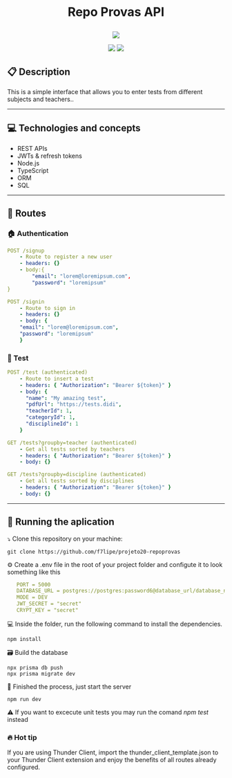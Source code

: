 # <p align = "center"> Repo Provas API </p>

<p align="center">
   <img src="https://cdn-icons-png.flaticon.com/512/4727/4727488.png"/>
</p>

<p align = "center">
   <img src="https://img.shields.io/badge/author-FILIPE_CORREIA-4dae71?style=flat-square" />
   <img src="https://img.shields.io/github/languages/count/f7lipe/projeto19-drivenpass?color=4dae71&style=flat-square" />
</p>


##  :clipboard: Description

This is a simple interface that allows you to enter tests from different subjects and teachers..

***

## :computer:	 Technologies and concepts 

- REST APIs
- JWTs & refresh tokens
- Node.js
- TypeScript
- ORM 
- SQL

***

## :rocket: Routes
### 🏠 Authentication 
```yml
POST /signup
    - Route to register a new user
    - headers: {}
    - body:{
        "email": "lorem@loremipsum.com",
        "password": "loremipsum"
}
```
    
```yml 
POST /signin
    - Route to sign in 
    - headers: {}
    - body: {
    "email": "lorem@loremipsum.com",
    "password": "loremipsum"
    }
```
### 📄 Test  
```yml 
POST /test (authenticated)
    - Route to insert a test
    - headers: { "Authorization": "Bearer ${token}" }
    - body: {
      "name": "My amazing test",
      "pdfUrl": "https://tests.didi",
      "teacherId": 1,
      "categoryId": 1,
      "disciplineId": 1
    }
```
```yml 
GET /tests?groupby=teacher (authenticated)
    - Get all tests sorted by teachers
    - headers: { "Authorization": "Bearer ${token}" }
    - body: {}
```   
```yml 
GET /tests?groupby=discipline (authenticated)
    - Get all tests sorted by disciplines
    - headers: { "Authorization": "Bearer ${token}" }
    - body: {}
```    
***

## 🏁 Running the aplication 


⤵️ Clone this repository on your machine:

```
git clone https://github.com/f7lipe/projeto20-repoprovas
```

⚙️ Create a .env file in the root of your project folder and configute it to look something like this
```yml
   PORT = 5000
   DATABASE_URL = postgres://postgres:password6@database_url/database_name
   MODE = DEV
   JWT_SECRET = "secret"
   CRYPT_KEY = "secret"
``` 


💻 Inside the folder, run the following command to install the dependencies.

```
npm install
```

🗃️ Build the database

```
npx prisma db push
npx prisma migrate dev
```

🏁 Finished the process, just start the server
```
npm run dev
```

⚠️ If you want to excecute unit tests you may run the comand  *npm test* instead


### 🔥 Hot tip 
If you are using Thunder Client, import the thunder_client_template.json to your Thunder Client extension and enjoy the benefits of all routes already configured.
